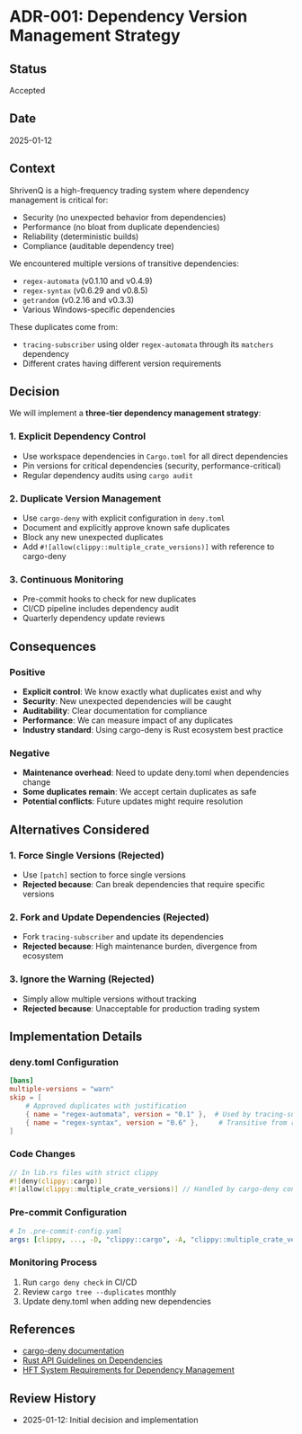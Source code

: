 # ADR-001: Dependency Version Management Strategy

## Status
Accepted

## Date
2025-01-12

## Context
ShrivenQ is a high-frequency trading system where dependency management is critical for:
- Security (no unexpected behavior from dependencies)
- Performance (no bloat from duplicate dependencies)
- Reliability (deterministic builds)
- Compliance (auditable dependency tree)

We encountered multiple versions of transitive dependencies:
- `regex-automata` (v0.1.10 and v0.4.9)
- `regex-syntax` (v0.6.29 and v0.8.5)
- `getrandom` (v0.2.16 and v0.3.3)
- Various Windows-specific dependencies

These duplicates come from:
- `tracing-subscriber` using older `regex-automata` through its `matchers` dependency
- Different crates having different version requirements

## Decision
We will implement a **three-tier dependency management strategy**:

### 1. Explicit Dependency Control
- Use workspace dependencies in `Cargo.toml` for all direct dependencies
- Pin versions for critical dependencies (security, performance-critical)
- Regular dependency audits using `cargo audit`

### 2. Duplicate Version Management
- Use `cargo-deny` with explicit configuration in `deny.toml`
- Document and explicitly approve known safe duplicates
- Block any new unexpected duplicates
- Add `#![allow(clippy::multiple_crate_versions)]` with reference to cargo-deny

### 3. Continuous Monitoring
- Pre-commit hooks to check for new duplicates
- CI/CD pipeline includes dependency audit
- Quarterly dependency update reviews

## Consequences

### Positive
- **Explicit control**: We know exactly what duplicates exist and why
- **Security**: New unexpected dependencies will be caught
- **Auditability**: Clear documentation for compliance
- **Performance**: We can measure impact of any duplicates
- **Industry standard**: Using cargo-deny is Rust ecosystem best practice

### Negative
- **Maintenance overhead**: Need to update deny.toml when dependencies change
- **Some duplicates remain**: We accept certain duplicates as safe
- **Potential conflicts**: Future updates might require resolution

## Alternatives Considered

### 1. Force Single Versions (Rejected)
- Use `[patch]` section to force single versions
- **Rejected because**: Can break dependencies that require specific versions

### 2. Fork and Update Dependencies (Rejected)
- Fork `tracing-subscriber` and update its dependencies
- **Rejected because**: High maintenance burden, divergence from ecosystem

### 3. Ignore the Warning (Rejected)
- Simply allow multiple versions without tracking
- **Rejected because**: Unacceptable for production trading system

## Implementation Details

### deny.toml Configuration
```toml
[bans]
multiple-versions = "warn"
skip = [
    # Approved duplicates with justification
    { name = "regex-automata", version = "0.1" },  # Used by tracing-subscriber
    { name = "regex-syntax", version = "0.6" },     # Transitive from regex-automata
]
```

### Code Changes
```rust
// In lib.rs files with strict clippy
#![deny(clippy::cargo)]
#![allow(clippy::multiple_crate_versions)] // Handled by cargo-deny configuration
```

### Pre-commit Configuration
```yaml
# In .pre-commit-config.yaml
args: [clippy, ..., -D, "clippy::cargo", -A, "clippy::multiple_crate_versions"]
```

### Monitoring Process
1. Run `cargo deny check` in CI/CD
2. Review `cargo tree --duplicates` monthly
3. Update deny.toml when adding new dependencies

## References
- [cargo-deny documentation](https://github.com/EmbarkStudios/cargo-deny)
- [Rust API Guidelines on Dependencies](https://rust-lang.github.io/api-guidelines/dependencies.html)
- [HFT System Requirements for Dependency Management](https://www.hftreview.com/pg/blog/mike/read/19022/)

## Review History
- 2025-01-12: Initial decision and implementation
